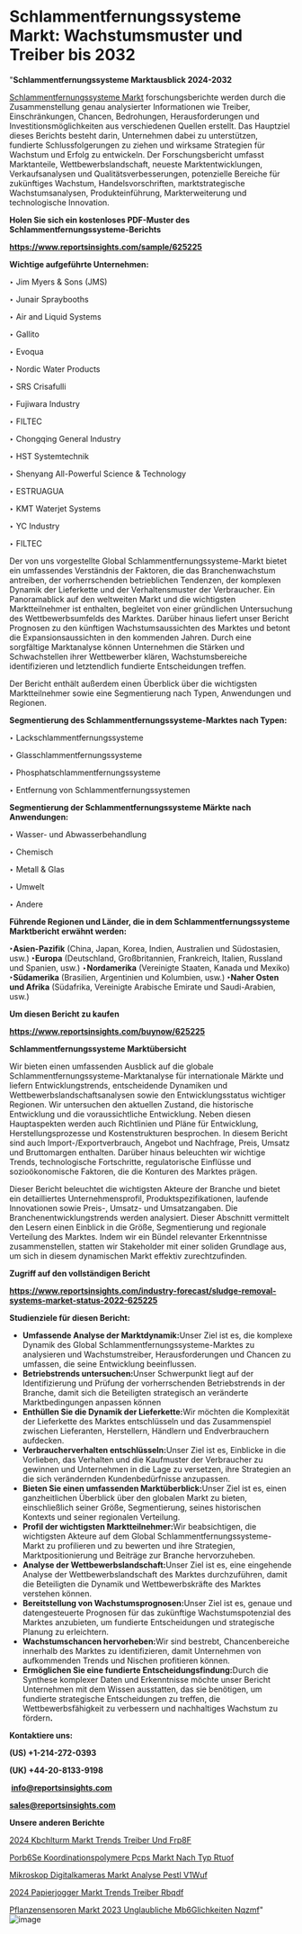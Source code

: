 # Schlammentfernungssysteme Markt: Wachstumsmuster und Treiber bis 2032

"<strong><b>Schlammentfernungssysteme Marktausblick 2024-2032</b></strong>

<a href=https://www.reportsinsights.com/sample/625225>Schlammentfernungssysteme Markt</a> forschungsberichte werden durch die Zusammenstellung genau analysierter Informationen wie Treiber, Einschränkungen, Chancen, Bedrohungen, Herausforderungen und Investitionsmöglichkeiten aus verschiedenen Quellen erstellt. Das Hauptziel dieses Berichts besteht darin, Unternehmen dabei zu unterstützen, fundierte Schlussfolgerungen zu ziehen und wirksame Strategien für Wachstum und Erfolg zu entwickeln. Der Forschungsbericht umfasst Marktanteile, Wettbewerbslandschaft, neueste Marktentwicklungen, Verkaufsanalysen und Qualitätsverbesserungen, potenzielle Bereiche für zukünftiges Wachstum, Handelsvorschriften, marktstrategische Wachstumsanalysen, Produkteinführung, Markterweiterung und technologische Innovation.

<strong><b>Holen Sie sich ein kostenloses PDF-Muster des Schlammentfernungssysteme-Berichts</b></strong>

<a href=https://www.reportsinsights.com/sample/625225><strong><u>https://www.reportsinsights.com/sample/625225</u></strong></a>

<strong>Wichtige aufgeführte Unternehmen:</strong>

‣ Jim Myers & Sons (JMS)

‣ Junair Spraybooths

‣ Air and Liquid Systems

‣ Gallito

‣ Evoqua

‣ Nordic Water Products

‣ SRS Crisafulli

‣ Fujiwara Industry

‣ FILTEC

‣ Chongqing General Industry

‣ HST Systemtechnik

‣ Shenyang All-Powerful Science & Technology

‣ ESTRUAGUA

‣ KMT Waterjet Systems

‣ YC Industry

‣ FILTEC

Der von uns vorgestellte Global Schlammentfernungssysteme-Markt bietet ein umfassendes Verständnis der Faktoren, die das Branchenwachstum antreiben, der vorherrschenden betrieblichen Tendenzen, der komplexen Dynamik der Lieferkette und der Verhaltensmuster der Verbraucher. Ein Panoramablick auf den weltweiten Markt und die wichtigsten Marktteilnehmer ist enthalten, begleitet von einer gründlichen Untersuchung des Wettbewerbsumfelds des Marktes. Darüber hinaus liefert unser Bericht Prognosen zu den künftigen Wachstumsaussichten des Marktes und betont die Expansionsaussichten in den kommenden Jahren. Durch eine sorgfältige Marktanalyse können Unternehmen die Stärken und Schwachstellen ihrer Wettbewerber klären, Wachstumsbereiche identifizieren und letztendlich fundierte Entscheidungen treffen.

Der Bericht enthält außerdem einen Überblick über die wichtigsten Marktteilnehmer sowie eine Segmentierung nach Typen, Anwendungen und Regionen.

<strong>Segmentierung des Schlammentfernungssysteme-Marktes nach Typen:</strong>

‣ Lackschlammentfernungssysteme

‣ Glasschlammentfernungssysteme

‣ Phosphatschlammentfernungssysteme

‣ Entfernung von Schlammentfernungssystemen

<strong>Segmentierung der Schlammentfernungssysteme Märkte nach Anwendungen:</strong>

‣ Wasser- und Abwasserbehandlung

‣ Chemisch

‣ Metall & Glas

‣ Umwelt

‣ Andere

<strong><b>Führende Regionen und Länder, die in dem Schlammentfernungssysteme Marktbericht erwähnt werden:</b></strong>

<strong><b>‣Asien-Pazifik</b></strong> (China, Japan, Korea, Indien, Australien und Südostasien, usw.)
<strong><b>‣Europa</b></strong> (Deutschland, Großbritannien, Frankreich, Italien, Russland und Spanien, usw.)
‣<strong><b>Nordamerika</b></strong> (Vereinigte Staaten, Kanada und Mexiko)
<strong><b>‣Südamerika</b></strong> (Brasilien, Argentinien und Kolumbien, usw.)
<strong><b>‣Naher Osten und Afrika</b></strong> (Südafrika, Vereinigte Arabische Emirate und Saudi-Arabien, usw.)

<strong>Um diesen Bericht zu kaufen</strong>

<a href=https://www.reportsinsights.com/buynow/625225><strong><u>https://www.reportsinsights.com/buynow/625225</u></strong></a>

<strong>Schlammentfernungssysteme Marktübersicht</strong>

Wir bieten einen umfassenden Ausblick auf die globale Schlammentfernungssysteme-Marktanalyse für internationale Märkte und liefern Entwicklungstrends, entscheidende Dynamiken und Wettbewerbslandschaftsanalysen sowie den Entwicklungsstatus wichtiger Regionen. Wir untersuchen den aktuellen Zustand, die historische Entwicklung und die voraussichtliche Entwicklung. Neben diesen Hauptaspekten werden auch Richtlinien und Pläne für Entwicklung, Herstellungsprozesse und Kostenstrukturen besprochen. In diesem Bericht sind auch Import-/Exportverbrauch, Angebot und Nachfrage, Preis, Umsatz und Bruttomargen enthalten. Darüber hinaus beleuchten wir wichtige Trends, technologische Fortschritte, regulatorische Einflüsse und sozioökonomische Faktoren, die die Konturen des Marktes prägen.

Dieser Bericht beleuchtet die wichtigsten Akteure der Branche und bietet ein detailliertes Unternehmensprofil, Produktspezifikationen, laufende Innovationen sowie Preis-, Umsatz- und Umsatzangaben. Die Branchenentwicklungstrends werden analysiert. Dieser Abschnitt vermittelt den Lesern einen Einblick in die Größe, Segmentierung und regionale Verteilung des Marktes. Indem wir ein Bündel relevanter Erkenntnisse zusammenstellen, statten wir Stakeholder mit einer soliden Grundlage aus, um sich in diesem dynamischen Markt effektiv zurechtzufinden.

<strong>Zugriff auf den vollständigen Bericht</strong>

<a href=https://www.reportsinsights.com/industry-forecast/sludge-removal-systems-market-status-2022-625225><strong>https://www.reportsinsights.com/industry-forecast/sludge-removal-systems-market-status-2022-625225</strong></a>

<strong>Studienziele für diesen Bericht:</strong>
<ul>
  <li><strong>Umfassende Analyse der Marktdynamik:</strong>Unser Ziel ist es, die komplexe Dynamik des Global Schlammentfernungssysteme-Marktes zu analysieren und Wachstumstreiber, Herausforderungen und Chancen zu umfassen, die seine Entwicklung beeinflussen.</li>
  <li><strong>Betriebstrends untersuchen:</strong>Unser Schwerpunkt liegt auf der Identifizierung und Prüfung der vorherrschenden Betriebstrends in der Branche, damit sich die Beteiligten strategisch an veränderte Marktbedingungen anpassen können</li>
  <li><strong>Enthüllen Sie die Dynamik der Lieferkette:</strong>Wir möchten die Komplexität der Lieferkette des Marktes entschlüsseln und das Zusammenspiel zwischen Lieferanten, Herstellern, Händlern und Endverbrauchern aufdecken.</li>
  <li><strong>Verbraucherverhalten entschlüsseln:</strong>Unser Ziel ist es, Einblicke in die Vorlieben, das Verhalten und die Kaufmuster der Verbraucher zu gewinnen und Unternehmen in die Lage zu versetzen, ihre Strategien an die sich verändernden Kundenbedürfnisse anzupassen.</li>
  <li><strong>Bieten Sie einen umfassenden Marktüberblick:</strong>Unser Ziel ist es, einen ganzheitlichen Überblick über den globalen Markt zu bieten, einschließlich seiner Größe, Segmentierung, seines historischen Kontexts und seiner regionalen Verteilung.</li>
  <li><strong>Profil der wichtigsten Marktteilnehmer:</strong>Wir beabsichtigen, die wichtigsten Akteure auf dem Global Schlammentfernungssysteme-Markt zu profilieren und zu bewerten und ihre Strategien, Marktpositionierung und Beiträge zur Branche hervorzuheben.</li>
  <li><strong>Analyse der Wettbewerbslandschaft:</strong>Unser Ziel ist es, eine eingehende Analyse der Wettbewerbslandschaft des Marktes durchzuführen, damit die Beteiligten die Dynamik und Wettbewerbskräfte des Marktes verstehen können.</li>
  <li><strong>Bereitstellung von Wachstumsprognosen:</strong>Unser Ziel ist es, genaue und datengesteuerte Prognosen für das zukünftige Wachstumspotenzial des Marktes anzubieten, um fundierte Entscheidungen und strategische Planung zu erleichtern.</li>
  <li><strong>Wachstumschancen hervorheben:</strong>Wir sind bestrebt, Chancenbereiche innerhalb des Marktes zu identifizieren, damit Unternehmen von aufkommenden Trends und Nischen profitieren können.</li>
  <li><strong>Ermöglichen Sie eine fundierte Entscheidungsfindung:</strong>Durch die Synthese komplexer Daten und Erkenntnisse möchte unser Bericht Unternehmen mit dem Wissen ausstatten, das sie benötigen, um fundierte strategische Entscheidungen zu treffen, die Wettbewerbsfähigkeit zu verbessern und nachhaltiges Wachstum zu fördern<strong>.</strong></li>
</ul>
<strong>Kontaktiere uns:</strong>

<strong>(US) +1-214-272-0393</strong>

<strong>(UK) +44-20-8133-9198</strong>

<strong> </strong><a href=info@reportsinsights.com><strong><u>info@reportsinsights.com</u></strong></a>

<a href=sales@reportsinsights.com><strong><u>sales@reportsinsights.com</u></strong></a>

<strong>Unsere anderen Berichte</strong>

<a href=https://de.linkedin.com/pulse/2024-k%C3%BChlturm-markt-trends-treiber-und-frp8f/>2024 Kbchlturm Markt Trends Treiber Und Frp8F</a>

<a href=https://de.linkedin.com/pulse/por%C3%B6se-koordinationspolymere-pcps-markt-nach-typ-rtuof/>Porb6Se Koordinationspolymere Pcps Markt Nach Typ Rtuof</a>

<a href=https://de.linkedin.com/pulse/mikroskop-digitalkameras-markt-analyse-pestl-v1wuf/>Mikroskop Digitalkameras Markt Analyse Pestl V1Wuf</a>

<a href=https://de.linkedin.com/pulse/2024-papierjogger-markt-trends-treiber-rbqdf/>2024 Papierjogger Markt Trends Treiber Rbqdf</a>

<a href=https://de.linkedin.com/pulse/pflanzensensoren-markt-2023-unglaubliche-m%C3%B6glichkeiten-nqzmf/>Pflanzensensoren Markt 2023 Unglaubliche Mb6Glichkeiten Nqzmf</a>"
![image](https://github.com/Jaayaachit/RIMarket/assets/158452289/bc52cd8d-69ec-48bc-a136-34a5f4e7318d)
